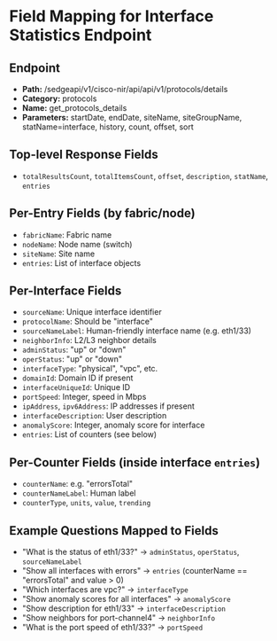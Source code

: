 # Field Mapping for Interface Statistics Endpoint

## Endpoint
- **Path:** /sedgeapi/v1/cisco-nir/api/api/v1/protocols/details
- **Category:** protocols
- **Name:** get_protocols_details
- **Parameters:** startDate, endDate, siteName, siteGroupName, statName=interface, history, count, offset, sort

## Top-level Response Fields
- `totalResultsCount`, `totalItemsCount`, `offset`, `description`, `statName`, `entries`

## Per-Entry Fields (by fabric/node)
- `fabricName`: Fabric name
- `nodeName`: Node name (switch)
- `siteName`: Site name
- `entries`: List of interface objects

## Per-Interface Fields
- `sourceName`: Unique interface identifier
- `protocolName`: Should be "interface"
- `sourceNameLabel`: Human-friendly interface name (e.g. eth1/33)
- `neighborInfo`: L2/L3 neighbor details
- `adminStatus`: "up" or "down"
- `operStatus`: "up" or "down"
- `interfaceType`: "physical", "vpc", etc.
- `domainId`: Domain ID if present
- `interfaceUniqueId`: Unique ID
- `portSpeed`: Integer, speed in Mbps
- `ipAddress`, `ipv6Address`: IP addresses if present
- `interfaceDescription`: User description
- `anomalyScore`: Integer, anomaly score for interface
- `entries`: List of counters (see below)

## Per-Counter Fields (inside interface `entries`)
- `counterName`: e.g. "errorsTotal"
- `counterNameLabel`: Human label
- `counterType`, `units`, `value`, `trending`

## Example Questions Mapped to Fields
- "What is the status of eth1/33?" → `adminStatus`, `operStatus`, `sourceNameLabel`
- "Show all interfaces with errors" → `entries` (counterName == "errorsTotal" and value > 0)
- "Which interfaces are vpc?" → `interfaceType`
- "Show anomaly scores for all interfaces" → `anomalyScore`
- "Show description for eth1/33" → `interfaceDescription`
- "Show neighbors for port-channel4" → `neighborInfo`
- "What is the port speed of eth1/33?" → `portSpeed`
